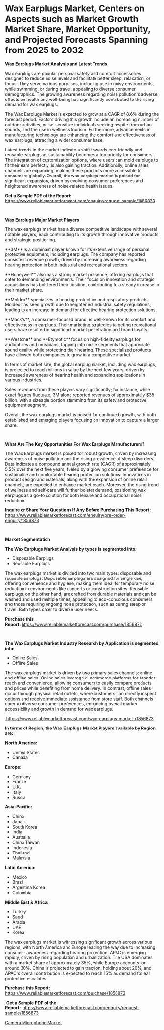 <p><h1>Wax Earplugs Market, Centers on Aspects such as Market Growth Market Share, Market Opportunity, and Projected Forecasts Spanning from 2025 to 2032</h1></p><p><strong>Wax Earplugs Market Analysis and Latest Trends</strong></p>
<p><p>Wax earplugs are popular personal safety and comfort accessories designed to reduce noise levels and facilitate better sleep, relaxation, or focus. They serve various purposes, including use in noisy environments, while swimming, or during travel, appealing to diverse consumer demographics. The growing awareness regarding noise pollution's adverse effects on health and well-being has significantly contributed to the rising demand for wax earplugs.</p><p>The Wax Earplugs Market is expected to grow at a CAGR of 8.6% during the forecast period. Factors driving this growth include an increasing number of outdoor activities, noise-sensitive individuals seeking respite from urban sounds, and the rise in wellness tourism. Furthermore, advancements in manufacturing technology are enhancing the comfort and effectiveness of wax earplugs, attracting a wider consumer base.</p><p>Latest trends in the market indicate a shift towards eco-friendly and reusable earplugs as sustainability becomes a top priority for consumers. The integration of customization options, where users can mold earplugs to fit their ears perfectly, is also gaining traction. Additionally, online sales channels are expanding, making these products more accessible to consumers globally. Overall, the wax earplugs market is poised for significant expansion, driven by evolving consumer preferences and heightened awareness of noise-related health issues.</p></p>
<p><strong>Get a Sample PDF of the Report:&nbsp;</strong> <a href="https://www.reliablemarketforecast.com/enquiry/request-sample/1856873?utm_campaign=3381&utm_medium=2&utm_source=Github&utm_content=ia&utm_term=04042025&utm_id=wax-earplugs">https://www.reliablemarketforecast.com/enquiry/request-sample/1856873</a></p>
<p>&nbsp;</p>
<p><strong>Wax Earplugs Major Market Players</strong></p>
<p><p>The wax earplugs market has a diverse competitive landscape with several notable players, each contributing to its growth through innovative products and strategic positioning.</p><p>**3M** is a dominant player known for its extensive range of personal protective equipment, including earplugs. The company has reported consistent revenue growth, driven by increasing awareness regarding hearing protection in both industrial and recreational sectors. </p><p>**Honeywell** also has a strong market presence, offering earplugs that cater to demanding environments. Their focus on innovation and strategic acquisitions has bolstered their position, contributing to a steady increase in their market share.</p><p>**Moldex** specializes in hearing protection and respiratory products. Moldex has seen growth due to heightened industrial safety regulations, leading to an increase in demand for effective hearing protection solutions. </p><p>**Mack's**, a consumer-focused brand, is well-known for its comfort and effectiveness in earplugs. Their marketing strategies targeting recreational users have resulted in significant market penetration and brand loyalty.</p><p>**Westone** and **Etymotic** focus on high-fidelity earplugs for audiophiles and musicians, tapping into niche segments that appreciate sound quality while protecting their hearing. These specialized products have allowed both companies to grow in a competitive market.</p><p>In terms of market size, the global earplug market, including wax earplugs, is projected to reach billions in value by the next few years, driven by increased awareness of hearing health and expanding applications in various industries. </p><p>Sales revenues from these players vary significantly; for instance, while exact figures fluctuate, 3M alone reported revenues of approximately $35 billion, with a sizeable portion stemming from its safety and protective equipment segment.</p><p>Overall, the wax earplugs market is poised for continued growth, with both established and emerging players focusing on innovation to capture a larger share.</p></p>
<p>&nbsp;</p>
<p><strong>What Are The Key Opportunities For Wax Earplugs Manufacturers?</strong></p>
<p><p>The Wax Earplugs market is poised for robust growth, driven by increasing awareness of noise pollution and the rising prevalence of sleep disorders. Data indicates a compound annual growth rate (CAGR) of approximately 5.5% over the next five years, fueled by a growing consumer preference for sustainable and comfortable hearing protection solutions. Innovations in product design and materials, along with the expansion of online retail channels, are expected to enhance market reach. Moreover, the rising trend of wellness and self-care will further bolster demand, positioning wax earplugs as a go-to solution for both leisure and occupational noise reduction.</p></p>
<p><strong>Inquire or Share Your Questions If Any Before Purchasing This Report:</strong> <a href="https://www.reliablemarketforecast.com/enquiry/pre-order-enquiry/1856873?utm_campaign=3381&utm_medium=2&utm_source=Github&utm_content=ia&utm_term=04042025&utm_id=wax-earplugs">https://www.reliablemarketforecast.com/enquiry/pre-order-enquiry/1856873</a></p>
<p>&nbsp;</p>
<p><strong>Market Segmentation</strong></p>
<p><strong>The Wax Earplugs Market Analysis by types is segmented into:</strong></p>
<p><ul><li>Disposable Earplugs</li><li>Reusable Earplugs</li></ul></p>
<p><p>The wax earplugs market is divided into two main types: disposable and reusable earplugs. Disposable earplugs are designed for single use, offering convenience and hygiene, making them ideal for temporary noise reduction in environments like concerts or construction sites. Reusable earplugs, on the other hand, are crafted from durable materials and can be washed and used multiple times, appealing to eco-conscious consumers and those requiring ongoing noise protection, such as during sleep or travel. Both types cater to diverse user needs.</p></p>
<p><strong>Purchase this Report:&nbsp;</strong><a href="https://www.reliablemarketforecast.com/purchase/1856873?utm_campaign=3381&utm_medium=2&utm_source=Github&utm_content=ia&utm_term=04042025&utm_id=wax-earplugs">https://www.reliablemarketforecast.com/purchase/1856873</a></p>
<p>&nbsp;</p>
<p><strong>The Wax Earplugs Market Industry Research by Application is segmented into:</strong></p>
<p><ul><li>Online Sales</li><li>Offline Sales</li></ul></p>
<p><p>The wax earplugs market is driven by two primary sales channels: online and offline sales. Online sales leverage e-commerce platforms for broader reach and convenience, allowing consumers to easily compare products and prices while benefiting from home delivery. In contrast, offline sales occur through physical retail outlets, where customers can directly inspect options and receive immediate assistance from store staff. Both channels cater to diverse consumer preferences, enhancing overall market accessibility and growth in demand for wax earplugs.</p></p>
<p><a href="https://www.reliablemarketforecast.com/wax-earplugs-market-r1856873?utm_campaign=3381&utm_medium=2&utm_source=Github&utm_content=ia&utm_term=04042025&utm_id=wax-earplugs">&nbsp;https://www.reliablemarketforecast.com/wax-earplugs-market-r1856873</a></p>
<p><strong>In terms of Region, the Wax Earplugs Market Players available by Region are:</strong></p>
<p>
    <p> <strong> North America: </strong>
        <ul>
            <li>United States</li>
            <li>Canada</li>
        </ul>
        </p> 
    <p> <strong> Europe: </strong>
        <ul>
            <li>Germany</li>
            <li>France</li>
            <li>U.K.</li>
            <li>Italy</li>
            <li>Russia</li>
        </ul>
        </p> 
    <p> <strong> Asia-Pacific: </strong>
        <ul>
            <li>China</li>
            <li>Japan</li>
            <li>South Korea</li>
            <li>India</li>
            <li>Australia</li>
            <li>China Taiwan</li>
            <li>Indonesia</li>
            <li>Thailand</li>
            <li>Malaysia</li>
        </ul>
        </p> 
    <p> <strong> Latin America: </strong>
        <ul>
            <li>Mexico</li>
            <li>Brazil</li>
            <li>Argentina Korea</li>
            <li>Colombia</li>
        </ul>
        </p> 
    <p> <strong> Middle East & Africa: </strong>
        <ul>
            <li>Turkey</li>
            <li>Saudi</li>
            <li>Arabia</li>
            <li>UAE</li>
            <li>Korea</li>
        </ul>
    </p>
    </p>
<p><p>The wax earplugs market is witnessing significant growth across various regions, with North America and Europe leading the way due to increasing consumer awareness regarding hearing protection. APAC is emerging rapidly, driven by rising population and urbanization. The USA dominates with a market share of approximately 35%, while Europe accounts for around 30%. China is projected to gain traction, holding about 20%, and APAC's overall contribution is expected to reach 15% as demand for ear protection escalates.</p></p>
<p><strong>Purchase this Report: </strong><a href="https://www.reliablemarketforecast.com/purchase/1856873?utm_campaign=3381&utm_medium=2&utm_source=Github&utm_content=ia&utm_term=04042025&utm_id=wax-earplugs">https://www.reliablemarketforecast.com/purchase/1856873</a></p>
<p>&nbsp;<strong>Get a Sample PDF of the Report:&nbsp;&nbsp;</strong><a href="https://www.reliablemarketforecast.com/enquiry/request-sample/1856873?utm_campaign=3381&utm_medium=2&utm_source=Github&utm_content=ia&utm_term=04042025&utm_id=wax-earplugs">https://www.reliablemarketforecast.com/enquiry/request-sample/1856873</a></p>
<p><strong></strong></p>
<p><p><a href="https://github.com/kaddahblejc/Market-Research-Report-List-1/blob/main/camera-microphone-market.md?utm_campaign=3381&utm_medium=2&utm_source=Github&utm_content=ia&utm_term=04042025&utm_id=wax-earplugs">Camera Microphone Market</a></p></p>